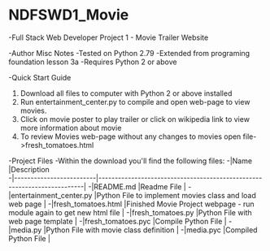 # NDFSWD1_Movie
-Full Stack Web Developer Project 1 - Movie Trailer Website

-Author Misc Notes
-Tested on Python 2.79
-Extended from programing foundation lesson 3a
-Requires Python 2 or above

-Quick Start Guide

1. Download all files to computer with Python 2 or above installed
2. Run entertainment_center.py to compile and open web-page to view movies.
3. Click on movie poster to play trailer or click on wikipedia link to view more information about movie
4. To review Movies web-page without any changes to movies open file->fresh_tomatoes.html

-Project Files
-Within the download you'll find the following files:
-|Name                     |Description      
-|-------------------------|-------------------------------------------------------------------------|
-|README.md			          |Readme File                                                              |
-|entertainment_center.py	|Python File to implement movies class and load web page                  |
-|fresh_tomatoes.html		  |Finished Movie Project webpage - run module again to get new html file   |
-|fresh_tomatoes.py		    |Python File with web page template                                       |
-|fresh_tomatoes.pyc		    |Compile Python File                                                      |
-|media.py			            |Python File with movie class definition                                  |
-|media.pyc			          |Compiled Python File                                                     |


